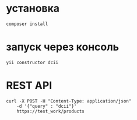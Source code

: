 # установка
```
composer install
```

# запуск через консоль

```
yii constructor dcii
```

# REST API

```
curl -X POST -H "Content-Type: application/json" 
    -d '{"query" : "dcii"}' 
    https://test_work/products
```